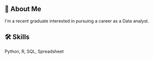 ## 🚀 About Me
I'm a recent graduate interested in pursuing a career as a Data analyst. 

## 🛠 Skills
Python, R, SQL, Spreadsheet
